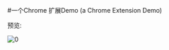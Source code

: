 #一个Chrome 扩展Demo (a Chrome Extension Demo)


预览:



![0](http://imgurl.pandago.tk/dispatch/5c21b35718ead0001783f1bb62af2485)
